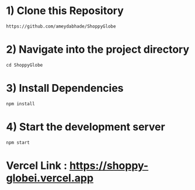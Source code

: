 # 1) Clone this Repository
```https://github.com/ameydabhade/ShoppyGlobe```

# 2) Navigate into the project directory
```cd ShoppyGlobe```

# 3) Install Dependencies
```npm install```

# 4) Start the development server
```npm start```


# Vercel Link : https://shoppy-globei.vercel.app

